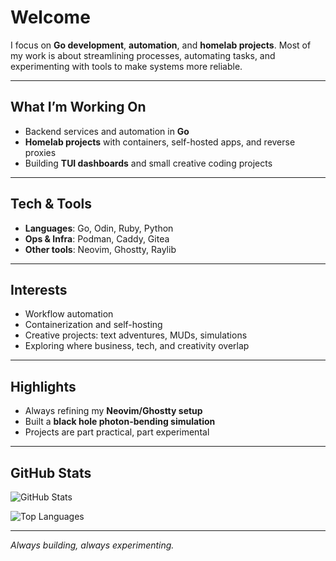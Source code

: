 # Welcome  

I focus on **Go development**, **automation**, and **homelab projects**. Most of my work is about streamlining processes, automating tasks, and experimenting with tools to make systems more reliable.  

---

## What I’m Working On  
- Backend services and automation in **Go**  
- **Homelab projects** with containers, self-hosted apps, and reverse proxies  
- Building **TUI dashboards** and small creative coding projects  

---

## Tech & Tools  
- **Languages**: Go, Odin, Ruby, Python  
- **Ops & Infra**: Podman, Caddy, Gitea  
- **Other tools**: Neovim, Ghostty, Raylib  

---

## Interests  
- Workflow automation  
- Containerization and self-hosting  
- Creative projects: text adventures, MUDs, simulations  
- Exploring where business, tech, and creativity overlap  

---

## Highlights  
- Always refining my **Neovim/Ghostty setup**  
- Built a **black hole photon-bending simulation**  
- Projects are part practical, part experimental  

---

## GitHub Stats  

![GitHub Stats](https://github-readme-stats.vercel.app/api?username=linuxunil&show_icons=true&theme=default)  

![Top Languages](https://github-readme-stats.vercel.app/api/top-langs/?username=linuxunil&layout=compact)  

---

*Always building, always experimenting.*  
